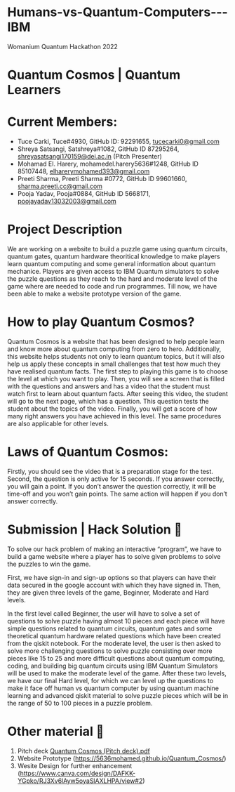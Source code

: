 # Humans-vs-Quantum-Computers---IBM

Womanium Quantum Hackathon 2022

# Quantum Cosmos | Quantum Learners

# Current Members: 
- Tuce Carki, Tuce#4930, GitHub ID: 92291655, tucecarki0@gmail.com
- Shreya Satsangi, Satshreya#1082, GitHub ID 87295264, shreyasatsangi170159@dei.ac.in (Pitch Presenter)
- Mohamad El. Harery, mohamedel.harery5636#1248, GitHub ID 85107448, elharerymohamed393@gmail.com
- Preeti Sharma, Preeti Sharma #0772, GitHub ID 99601660, sharma.preeti.cc@gmail.com
- Pooja Yadav, Pooja#0884, GitHub ID 5668171, poojayadav13032003@gmail.com

# Project Description

We are working on a website to build a puzzle game using quantum circuits, quantum gates, quantum hardware theoritical knowledge to make players learn quantum computing and some general information about quantum mechanice. Players are given access to IBM Quantum simulators to solve the puzzle questions as they reach to the hard and moderate level of the game where are needed to code and run programmes. Till now, we have been able to make a website prototype version of the game. 

# How to play Quantum Cosmos?

Quantum Cosmos is a website that has been designed to help people learn and know more about quantum computing from zero to hero. Additionally, this website helps students not only to learn quantum topics, but it will also help us apply these concepts in small challenges that test how much they have realised quantum facts. The first step to playing this game is to choose the level at which you want to play. Then, you will see a screen that is filled with the questions and answers and has a video that the student must watch first to learn about quantum facts. After seeing this video, the student will go to the next page, which has a question. This question tests the student about the topics of the video. Finally, you will get a score of how many right answers you have achieved in this level. The same procedures are also applicable for other levels.

# Laws of Quantum Cosmos:

Firstly, you should see the video that is a preparation stage for the test. Second, the question is only active for 15 seconds. If you answer correctly, you will gain a point. If you don’t answer the question correctly, it will be time-off and you won’t gain points. The same action will happen if you don’t answer correctly.

# Submission | Hack Solution 📝

To solve our hack problem of making an interactive “program”, we have to build a game website where a player has to solve given problems to solve the puzzles to win the game. 

First, we have sign-in and sign-up options so that players can have their data secured in the google account with which they have signed in. Then, they are given three levels of the game, Beginner, Moderate and Hard levels. 

In the first level called Beginner, the user will have to solve a set of questions to solve puzzle having almost 10 pieces and each piece will have simple questions related to quantum circuits, quantum gates and some theoretical quantum hardware related questions which have been created from the qiskit notebook. For the moderate level, the user is then asked to solve more challenging questions to solve puzzle consisting over more pieces like 15 to 25 and more difficult questions about quantum computing, coding, and building big quantum circuits using IBM Quantum Simulators will be used to make the moderate level of the game. After these two levels, we have our final Hard level, for which we can level up the questions to make it face off human vs quantum computer by using quantum machine learning and advanced qiskit material to solve puzzle pieces which will be in the range of 50 to 100 pieces in a puzzle problem. 


#  Other material 📝

1. Pitch deck [Quantum Cosmos (Pitch deck).pdf](https://github.com/uiafm/Humans-vs-Quantum-Computers---IBM/files/9396173/Quantum.Cosmos.Pitch.deck.pdf)
2. Website Prototype (https://5636mohamed.github.io/Quantum_Cosmos/)
3. Wesite Design for further enhancement (https://www.canva.com/design/DAFKK-YGpko/RJ3Xv6lAyw5oyaSlAXLHPA/view#2)

